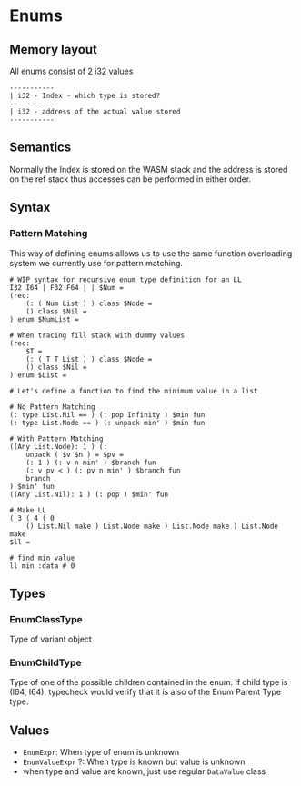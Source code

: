# Enums

## Memory layout
All enums consist of 2 i32 values
```
-----------
| i32 - Index - which type is stored?
-----------
| i32 - address of the actual value stored
-----------
```

## Semantics
Normally the Index is stored on the WASM stack and the address is stored on the ref stack thus accesses can be performed in either order.

## Syntax

### Pattern Matching
This way of defining enums allows us to use the same function overloading system we currently use for pattern matching.

```phs
# WIP syntax for recursive enum type definition for an LL
I32 I64 | F32 F64 | | $Num =
(rec:
    (: ( Num List ) ) class $Node =
    () class $Nil =
) enum $NumList =

# When tracing fill stack with dummy values
(rec:
    $T =
    (: ( T T List ) ) class $Node =
    () class $Nil =
) enum $List =

# Let's define a function to find the minimum value in a list

# No Pattern Matching
(: type List.Nil == ) (: pop Infinity ) $min fun
(: type List.Node == ) (: unpack min' ) $min fun

# With Pattern Matching
((Any List.Node): 1 ) (:
    unpack ( $v $n ) = $pv =
    (: 1 ) (: v n min' ) $branch fun
    (: v pv < ) (: pv n min' ) $branch fun
    branch
) $min' fun
((Any List.Nil): 1 ) (: pop ) $min' fun

# Make LL
( 3 ( 4 ( 0
    () List.Nil make ) List.Node make ) List.Node make ) List.Node make
$ll =

# find min value
ll min :data # 0
```

## Types
### EnumClassType
Type of variant object

### EnumChildType
Type of one of the possible children contained in the enum. If child type is (I64, I64), typecheck would verify that it is also of the Enum Parent Type type.

## Values
- `EnumExpr`: When type of enum is unknown
- `EnumValueExpr` ?: When type is known but value is unknown
- when type and value are known, just use regular `DataValue` class
